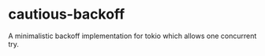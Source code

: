 # cautious-backoff

A minimalistic backoff implementation for tokio which allows one concurrent try.
